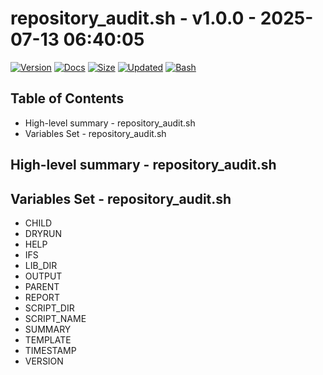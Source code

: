 # repository_audit.sh - v1.0.0 - 2025-07-13 06:40:05

[![Version](https://img.shields.io/badge/version-1.0.0-purple.svg)](./repository_audit.sh)
[![Docs](https://img.shields.io/badge/docs-generated-orange.svg)](./docs/repository_audit.md)
[![Size](https://img.shields.io/badge/size-2.2KB-yellow)](./repository_audit.sh)
[![Updated](https://img.shields.io/badge/updated-2025--07--13-blue)](./repository_audit.sh)
[![Bash](https://img.shields.io/badge/bash-5--2--21-red)](https://www.gnu.org/software/bash/)

## Table of Contents
- High-level summary - repository_audit.sh
- Variables Set - repository_audit.sh

## High-level summary - repository_audit.sh


## Variables Set - repository_audit.sh
- CHILD
- DRYRUN
- HELP
- IFS
- LIB_DIR
- OUTPUT
- PARENT
- REPORT
- SCRIPT_DIR
- SCRIPT_NAME
- SUMMARY
- TEMPLATE
- TIMESTAMP
- VERSION
